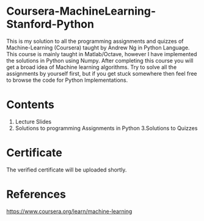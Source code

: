 # Coursera-MachineLearning-Stanford-Python
This is my solution to all the programming assignments and quizzes of Machine-Learning (Coursera) taught by Andrew Ng in Python Language. This course is mainly taught in Matlab/Octave, however I have implemented the solutions in Python using Numpy. After completing this course you will get a broad idea of Machine learning algorithms. Try to solve all the assignments by yourself first, but if you get stuck somewhere then feel free to browse the code for Python Implementations.

# Contents
1. Lecture Slides
2. Solutions to programming Assignments in Python
3.Solutions to Quizzes

# Certificate
The verified certificate will be uploaded shortly.

# References
https://www.coursera.org/learn/machine-learning
